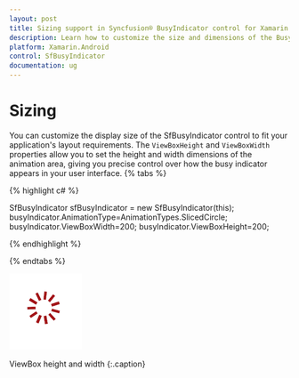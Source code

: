 ```yaml
---
layout: post
title: Sizing support in Syncfusion® BusyIndicator control for Xamarin.Android
description: Learn how to customize the size and dimensions of the BusyIndicator animation
platform: Xamarin.Android
control: SfBusyIndicator
documentation: ug
---
```


# Sizing

You can customize the display size of the SfBusyIndicator control to fit your application's layout requirements. The `ViewBoxHeight` and `ViewBoxWidth` properties allow you to set the height and width dimensions of the animation area, giving you precise control over how the busy indicator appears in your user interface.
{% tabs %}

{% highlight c# %}

SfBusyIndicator sfBusyIndicator = new SfBusyIndicator(this);
busyIndicator.AnimationType=AnimationTypes.SlicedCircle;
busyIndicator.ViewBoxWidth=200;
busyIndicator.ViewBoxHeight=200;
	
{% endhighlight %}

{% endtabs %}

![](images/Sizing_img1.png)                                                                              

ViewBox height and width
{:.caption}

